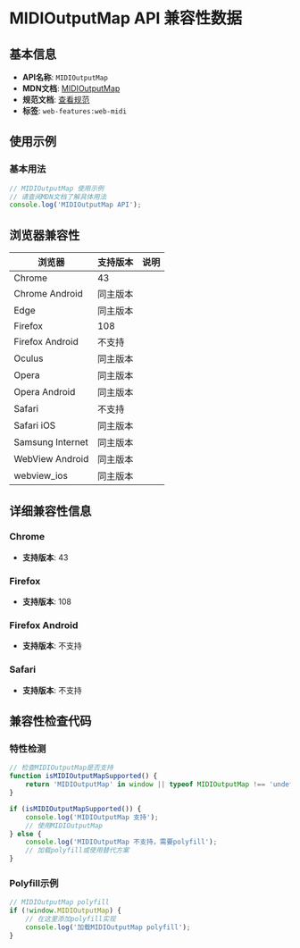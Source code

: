 # MIDIOutputMap API 兼容性数据

## 基本信息

- **API名称**: `MIDIOutputMap`
- **MDN文档**: [MIDIOutputMap](https://developer.mozilla.org/docs/Web/API/MIDIOutputMap)
- **规范文档**: [查看规范](https://webaudio.github.io/web-midi-api/#midiinputmap-interface)
- **标签**: `web-features:web-midi`

## 使用示例

### 基本用法

```javascript
// MIDIOutputMap 使用示例
// 请查阅MDN文档了解具体用法
console.log('MIDIOutputMap API');
```

## 浏览器兼容性

| 浏览器 | 支持版本 | 说明 |
|--------|----------|------|
| Chrome | 43 |  |
| Chrome Android | 同主版本 |  |
| Edge | 同主版本 |  |
| Firefox | 108 |  |
| Firefox Android | 不支持 |  |
| Oculus | 同主版本 |  |
| Opera | 同主版本 |  |
| Opera Android | 同主版本 |  |
| Safari | 不支持 |  |
| Safari iOS | 同主版本 |  |
| Samsung Internet | 同主版本 |  |
| WebView Android | 同主版本 |  |
| webview_ios | 同主版本 |  |

## 详细兼容性信息

### Chrome

- **支持版本**: 43

### Firefox

- **支持版本**: 108

### Firefox Android

- **支持版本**: 不支持

### Safari

- **支持版本**: 不支持

## 兼容性检查代码

### 特性检测

```javascript
// 检查MIDIOutputMap是否支持
function isMIDIOutputMapSupported() {
    return 'MIDIOutputMap' in window || typeof MIDIOutputMap !== 'undefined';
}

if (isMIDIOutputMapSupported()) {
    console.log('MIDIOutputMap 支持');
    // 使用MIDIOutputMap
} else {
    console.log('MIDIOutputMap 不支持，需要polyfill');
    // 加载polyfill或使用替代方案
}
```

### Polyfill示例

```javascript
// MIDIOutputMap polyfill
if (!window.MIDIOutputMap) {
    // 在这里添加polyfill实现
    console.log('加载MIDIOutputMap polyfill');
}
```

